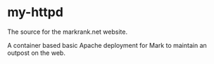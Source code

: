 # my-httpd
The source for the markrank.net website.

A container based basic Apache deployment for Mark to maintain an outpost on the web.

